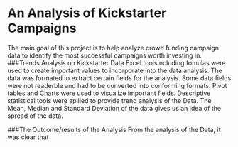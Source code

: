 # An Analysis of Kickstarter Campaigns
The main goal of this project is to help analyze crowd funding campaign data to identify the most successful campaigns worth investing in.
###Trends Analysis on Kickstarter Data
Excel tools ncluding fomulas were used to create important values to incorporate into the data analysis. The data was formated to extract certain fields for the analysis. Some data fields were not readerble and had to be converted into conforming formats. Pivot tables and Charts were used to visualize important fields.
Descriptive statistical tools were apllied to provide trend analysis of the Data. The Mean, Median and Standard Deviation of the data gives us an idea of the spread of the data. 

###The Outcome/results of the Analysis
From the analysis of the Data, it was clear that 

![]()



